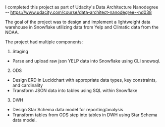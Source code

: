 I completed this project as part of Udacity's Data Architecture Nanodegree -- https://www.udacity.com/course/data-architect-nanodegree--nd038

The goal of the project was to design and implement a lightweight data warehouse in Snowflake utilizing data from Yelp and Climatic data from the NOAA. 

The project had multiple components: 

1. Staging
- Parse and upload raw json YELP data into Snowflake using CLI snowsql. 

2. ODS 
- Design ERD in Lucidchart with appropriate data types, key constraints, and cardinality
- Transform JSON data into tables using SQL within Snowflake

3. DWH
- Design Star Schema data model for reporting/analysis
- Transform tables from ODS step into tables in DWH using Star Schema data model. 
